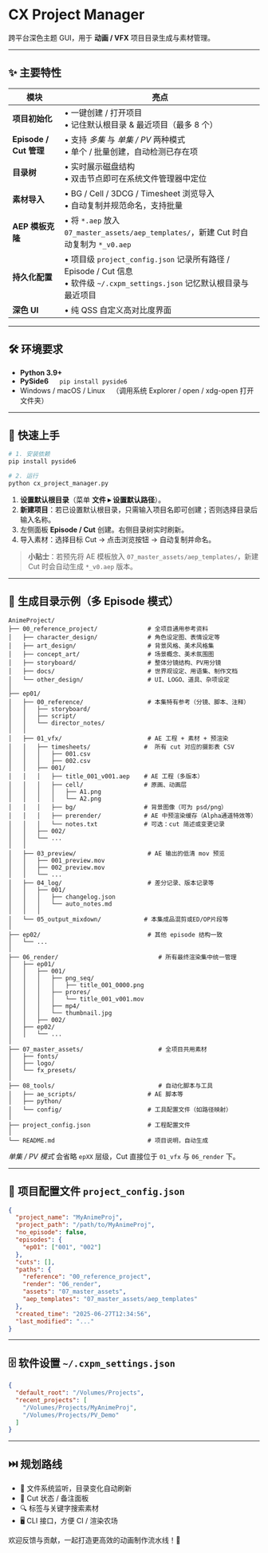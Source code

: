 # CX Project Manager

跨平台深色主题 GUI，用于 **动画 / VFX** 项目目录生成与素材管理。

---

## ✨ 主要特性

| 模块 | 亮点 |
|------|------|
| **项目初始化** | • 一键创建 / 打开项目<br>• 记住默认根目录 & 最近项目（最多 8 个） |
| **Episode / Cut 管理** | • 支持 *多集* 与 *单集 / PV* 两种模式<br>• 单个 / 批量创建，自动检测已存在项 |
| **目录树** | • 实时展示磁盘结构<br>• 双击节点即可在系统文件管理器中定位 |
| **素材导入** | • BG / Cell / 3DCG / Timesheet 浏览导入<br>• 自动复制并规范命名，支持批量 |
| **AEP 模板克隆** | • 将 `*.aep` 放入 `07_master_assets/aep_templates/`，新建 Cut 时自动复制为 `*_v0.aep` |
| **持久化配置** | • 项目级 `project_config.json` 记录所有路径 / Episode / Cut 信息<br>• 软件级 `~/.cxpm_settings.json` 记忆默认根目录与最近项目 |
| **深色 UI** | • 纯 QSS 自定义高对比度界面 |

---

## 🛠 环境要求

- **Python 3.9+**
- **PySide6**   `pip install pyside6`
- Windows / macOS / Linux （调用系统 Explorer / open / xdg-open 打开文件夹）

---

## 🚀 快速上手

```bash
# 1. 安装依赖
pip install pyside6

# 2. 运行
python cx_project_manager.py
```

1. **设置默认根目录**（菜单 **文件 ▸ 设置默认路径**）。
2. **新建项目**：若已设置默认根目录，只需输入项目名即可创建；否则选择目录后输入名称。
3. 左侧面板 **Episode / Cut** 创建。右侧目录树实时刷新。
4. 导入素材：选择目标 Cut → 点击浏览按钮 → 自动复制并命名。

> **小贴士**：若预先将 AE 模板放入 `07_master_assets/aep_templates/`，新建 Cut 时会自动生成 `*_v0.aep` 版本。

---

## 📂 生成目录示例（多 Episode 模式）

```
AnimeProject/
├── 00_reference_project/              # 全项目通用参考资料
│   ├── character_design/              # 角色设定图、表情设定等
│   ├── art_design/                    # 背景风格、美术风格集
│   ├── concept_art/                   # 场景概念、美术氛围图
│   ├── storyboard/                    # 整体分镜结构、PV用分镜
│   ├── docs/                          # 世界观设定、用语集、制作文档
│   └── other_design/                  # UI、LOGO、道具、杂项设定
│
├── ep01/
│   ├── 00_reference/                  # 本集特有参考（分镜、脚本、注释）
│   │   ├── storyboard/
│   │   ├── script/
│   │   └── director_notes/
│   │ 
│   ├── 01_vfx/                        # AE 工程 + 素材 + 预渲染
│   │   ├── timesheets/               #  所有 cut 对应的摄影表 CSV
│   │   │   ├── 001.csv
│   │   │   ├── 002.csv
│   │   ├── 001/
│   │   │   ├── title_001_v001.aep    # AE 工程（多版本）
│   │   │   ├── cell/                 # 原画、动画层
│   │   │   │   ├── A1.png
│   │   │   │   └── A2.png
│   │   │   ├── bg/                   # 背景图像（可为 psd/png）
│   │   │   ├── prerender/            # AE 中预渲染缓存（Alpha通道特效等）
│   │   │   └── notes.txt             # 可选：cut 简述或变更记录
│   │   ├── 002/
│   │   └── ...
│   │
│   ├── 03_preview/                    # AE 输出的低清 mov 预览
│   │   ├── 001_preview.mov
│   │   ├── 002_preview.mov
│   │   └── ...
│   ├── 04_log/                        # 差分记录、版本记录等
│   │   ├── 001/
│   │   │   ├── changelog.json
│   │   │   └── auto_notes.md
│   │   │ 
│   └── 05_output_mixdown/            # 本集成品混剪或ED/OP片段等
│
├── ep02/                              # 其他 episode 结构一致
│   └── ...
│ 
├── 06_render/                            # 所有最终渲染集中统一管理
│   ├── ep01/
│   │   ├── 001/
│   │   │   ├── png_seq/
│   │   │   │   ├── title_001_0000.png
│   │   │   ├── prores/
│   │   │   │   └── title_001_v001.mov
│   │   │   ├── mp4/
│   │   │   └── thumbnail.jpg
│   │   ├── 002/
│   ├── ep02/
│   │   └── ...
│   
├── 07_master_assets/                     # 全项目共用素材
│   ├── fonts/
│   ├── logo/
│   └── fx_presets/
│ 
├── 08_tools/                             # 自动化脚本与工具
│   ├── ae_scripts/                    # AE 脚本等
│   ├── python/
│   └── config/                        # 工具配置文件（如路径映射）
│ 
├── project_config.json                # 工程配置文件
│ 
└── README.md                          # 项目说明，自动生成
```

*单集 / PV 模式* 会省略 `epXX` 层级，Cut 直接位于 `01_vfx` 与 `06_render` 下。

---

## 🔧 项目配置文件 `project_config.json`

```json
{
  "project_name": "MyAnimeProj",
  "project_path": "/path/to/MyAnimeProj",
  "no_episode": false,
  "episodes": {
    "ep01": ["001", "002"]
  },
  "cuts": [],
  "paths": {
    "reference": "00_reference_project",
    "render": "06_render",
    "assets": "07_master_assets",
    "aep_templates": "07_master_assets/aep_templates"
  },
  "created_time": "2025-06-27T12:34:56",
  "last_modified": "..."
}
```

---

## 🗄 软件设置 `~/.cxpm_settings.json`

```json
{
  "default_root": "/Volumes/Projects",
  "recent_projects": [
    "/Volumes/Projects/MyAnimeProj",
    "/Volumes/Projects/PV_Demo"
  ]
}
```

---

## ⏭️ 规划路线

- 🔄 文件系统监听，目录变化自动刷新
- 📝 Cut 状态 / 备注面板
- 🔍 标签与关键字搜索素材
- 🖥️ CLI 接口，方便 CI / 渲染农场

欢迎反馈与贡献，一起打造更高效的动画制作流水线！🚀


